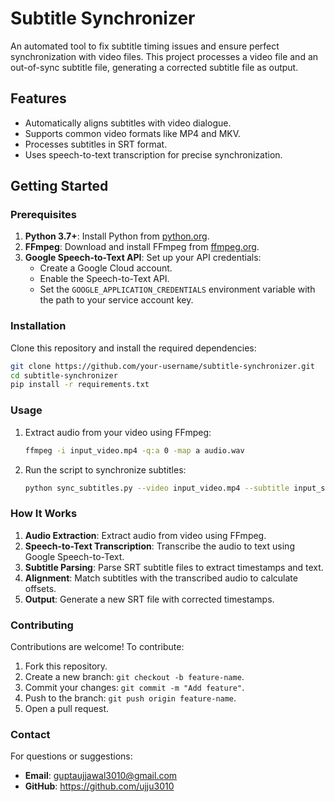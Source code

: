 # Subtitle Synchronizer

An automated tool to fix subtitle timing issues and ensure perfect synchronization with video files. This project processes a video file and an out-of-sync subtitle file, generating a corrected subtitle file as output.

## Features
- Automatically aligns subtitles with video dialogue.
- Supports common video formats like MP4 and MKV.
- Processes subtitles in SRT format.
- Uses speech-to-text transcription for precise synchronization.


## Getting Started

### Prerequisites
1. **Python 3.7+**: Install Python from [python.org](https://www.python.org/).
2. **FFmpeg**: Download and install FFmpeg from [ffmpeg.org](https://ffmpeg.org/).
3. **Google Speech-to-Text API**: Set up your API credentials:
   - Create a Google Cloud account.
   - Enable the Speech-to-Text API.
   - Set the `GOOGLE_APPLICATION_CREDENTIALS` environment variable with the path to your service account key.

### Installation
Clone this repository and install the required dependencies:
```bash
git clone https://github.com/your-username/subtitle-synchronizer.git
cd subtitle-synchronizer
pip install -r requirements.txt
```

### Usage
1. Extract audio from your video using FFmpeg:
   ```bash
   ffmpeg -i input_video.mp4 -q:a 0 -map a audio.wav
   ```
2. Run the script to synchronize subtitles:
   ```bash
   python sync_subtitles.py --video input_video.mp4 --subtitle input_subs.srt --output output_subs.srt
   ```


### How It Works
1. **Audio Extraction**: Extract audio from video using FFmpeg.
2. **Speech-to-Text Transcription**: Transcribe the audio to text using Google Speech-to-Text.
3. **Subtitle Parsing**: Parse SRT subtitle files to extract timestamps and text.
4. **Alignment**: Match subtitles with the transcribed audio to calculate offsets.
5. **Output**: Generate a new SRT file with corrected timestamps.

### Contributing
Contributions are welcome! To contribute:
1. Fork this repository.
2. Create a new branch: `git checkout -b feature-name`.
3. Commit your changes: `git commit -m "Add feature"`.
4. Push to the branch: `git push origin feature-name`.
5. Open a pull request.


### Contact
For questions or suggestions:
- **Email**: guptaujjawal3010@gmail.com
- **GitHub**: https://github.com/ujju3010
